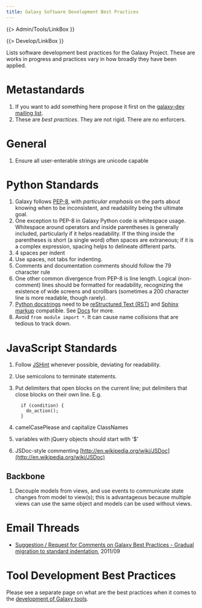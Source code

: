 ```yaml
---
title: Galaxy Software Development Best Practices
---
```

{{> Admin/Tools/LinkBox }}


{{> Develop/LinkBox }}

Lists software development best practices for the Galaxy Project. These are works in progress and practices vary in how broadly they have been applied.

# Metastandards

1. If you want to add something here propose it first on the [galaxy-dev mailing list](/src/mailing-lists/index.md).
1. These are *best practices*. They are not rigid. There are no enforcers.

# General

1. Ensure all user-enterable strings are unicode capable

# Python Standards

1. Galaxy follows [PEP-8](http://www.python.org/dev/peps/pep-0008/), with *particular emphasis* on the parts about knowing when to be inconsistent, and readability being the ultimate goal.
1. One exception to PEP-8 in Galaxy Python code is whitespace usage. Whitespace around operators and inside parentheses is generally included, particularly if it helps readability. If the thing inside the parentheses is short (a single word) often spaces are extraneous; if it is a complex expression, spacing helps to delineate different parts.
1. 4 spaces per indent
1. Use spaces, not tabs for indenting.
1. Comments and documentation comments should follow the 79 character rule
1. One other common divergence from PEP-8 is line length.  Logical (non-comment) lines should be formatted for readability, recognizing the existence of wide screens and scrollbars (sometimes a 200 character line is more readable, though rarely).
1. [Python docstrings](http://www.python.org/dev/peps/pep-0257/) need to be [reStructured Text (RST)](http://sphinx-doc.org/rest.html) and [Sphinx markup](http://sphinx-doc.org/markup/index.html) compatible. See [Docs](/src/docs/index.md) for more.
1. Avoid `from module import *`. It can cause name collisions that are tedious to track down.

# JavaScript Standards

1. Follow [JSHint](http://www.jshint.com/) whenever possible, deviating for readability.
1. Use semicolons to terminate statements.
1. Put delimiters that open blocks on the current line; put delimiters that close blocks on their own line. E.g.
    ```
      if (condition) {
        do_action();
      }
      ```

1. camelCasePlease and capitalize ClassNames
1. variables with jQuery objects should start with '$'
1. JSDoc-style commenting [http://en.wikipedia.org/wiki/JSDoc](http://en.wikipedia.org/wiki/JSDoc)

## Backbone

1. Decouple models from views, and use events to communicate state changes from model to view(s); this is advantageous because multiple views can use the same object and models can be used without views.

# Email Threads

* [Suggestion / Request for Comments on Galaxy Best Practices - Gradual migration to standard indentation](http://dev.list.galaxyproject.org/Suggestion-Request-for-Comments-on-Galaxy-Best-Practices-Gradual-migration-to-standard-indentation-td4141448.html), 2011/09

# Tool Development Best Practices

Please see a separate page on what are the best practices when it comes to the [development of Galaxy tools](https://galaxy-iuc-standards.readthedocs.org/).
